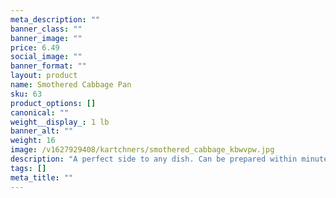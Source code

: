 ```yaml
---
meta_description: ""
banner_class: ""
banner_image: ""
price: 6.49
social_image: ""
banner_format: ""
layout: product
name: Smothered Cabbage Pan
sku: 63
product_options: []
canonical: ""
weight__display_: 1 lb
banner_alt: ""
weight: 16
image: /v1627929408/kartchners/smothered_cabbage_kbwvpw.jpg
description: "A perfect side to any dish. Can be prepared within minutes once defrosted. "
tags: []
meta_title: ""
---
```

